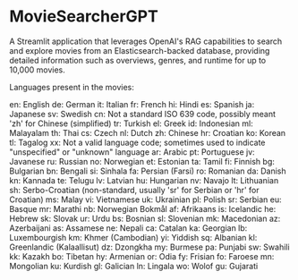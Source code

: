 # MovieSearcherGPT
A Streamlit application that leverages OpenAI's RAG capabilities to search and explore movies from an Elasticsearch-backed database, providing detailed information such as overviews, genres, and runtime for up to 10,000 movies.

Languages ​​present in the movies:

en: English
de: German
it: Italian
fr: French
hi: Hindi
es: Spanish
ja: Japanese
sv: Swedish
cn: Not a standard ISO 639 code, possibly meant 'zh' for Chinese (simplified)
tr: Turkish
el: Greek
id: Indonesian
ml: Malayalam
th: Thai
cs: Czech
nl: Dutch
zh: Chinese
hr: Croatian
ko: Korean
tl: Tagalog
xx: Not a valid language code; sometimes used to indicate "unspecified" or "unknown" language
ar: Arabic
pt: Portuguese
jv: Javanese
ru: Russian
no: Norwegian
et: Estonian
ta: Tamil
fi: Finnish
bg: Bulgarian
bn: Bengali
si: Sinhala
fa: Persian (Farsi)
ro: Romanian
da: Danish
kn: Kannada
te: Telugu
lv: Latvian
hu: Hungarian
nv: Navajo
lt: Lithuanian
sh: Serbo-Croatian (non-standard, usually 'sr' for Serbian or 'hr' for Croatian)
ms: Malay
vi: Vietnamese
uk: Ukrainian
pl: Polish
sr: Serbian
eu: Basque
mr: Marathi
nb: Norwegian Bokmål
af: Afrikaans
is: Icelandic
he: Hebrew
sk: Slovak
ur: Urdu
bs: Bosnian
sl: Slovenian
mk: Macedonian
az: Azerbaijani
as: Assamese
ne: Nepali
ca: Catalan
ka: Georgian
lb: Luxembourgish
km: Khmer (Cambodian)
yi: Yiddish
sq: Albanian
kl: Greenlandic (Kalaallisut)
dz: Dzongkha
my: Burmese
pa: Punjabi
sw: Swahili
kk: Kazakh
bo: Tibetan
hy: Armenian
or: Odia
fy: Frisian
fo: Faroese
mn: Mongolian
ku: Kurdish
gl: Galician
ln: Lingala
wo: Wolof
gu: Gujarati
